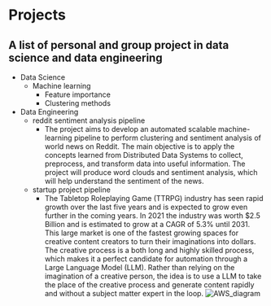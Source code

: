 # Projects
## A list of personal and group project in data science and data engineering
- Data Science
    - Machine learning
        - Feature importance
        - Clustering methods
- Data Engineering
    - reddit sentiment analysis pipeline
        - The project aims to develop an automated scalable machine-learning pipeline to perform
clustering and sentiment analysis of world news on Reddit. The main objective is to apply the
concepts learned from Distributed Data Systems to collect, preprocess, and transform data into
useful information. The project will produce word clouds and sentiment analysis, which will help
understand the sentiment of the news.
    - startup project pipeline
        - The Tabletop Roleplaying Game (TTRPG) industry has seen rapid growth over the last five years and is expected to grow even further in the coming years. In 2021 the industry was worth $2.5 Billion and is estimated to grow at a CAGR of 5.3% until 2031. This large market is one of the fastest growing spaces for creative content creators to turn their imaginations into dollars. The creative process is a both long and highly skilled process, which makes it a perfect candidate for automation through a Large Language Model (LLM). Rather than relying on the imagination of a creative person, the idea is to use a LLM to take the place of the creative process and generate content rapidly and without a subject matter expert in the loop. 
        ![AWS_diagram](https://github.com/matthewmarwedel/Startup_Team/assets/108997562/d263f65d-5d85-4a95-8ff5-b01c0c242d09)
